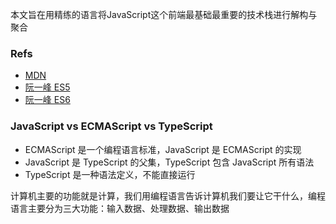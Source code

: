 本文旨在用精练的语言将JavaScript这个前端最基础最重要的技术栈进行解构与聚合
### Refs
- [MDN](https://developer.mozilla.org/en-US/docs/Web/JavaScript)
- [阮一峰 ES5](https://wangdoc.com/javascript/)
- [阮一峰 ES6](https://es6.ruanyifeng.com/)

### JavaScript vs ECMAScript vs TypeScript
- ECMAScript 是一个编程语言标准，JavaScript 是 ECMAScript 的实现
- JavaScript 是 TypeScript 的父集，TypeScript 包含 JavaScript 所有语法
- TypeScript 是一种语法定义，不能直接运行

计算机主要的功能就是计算，我们用编程语言告诉计算机我们要让它干什么，编程语言主要分为三大功能：输入数据、处理数据、输出数据

